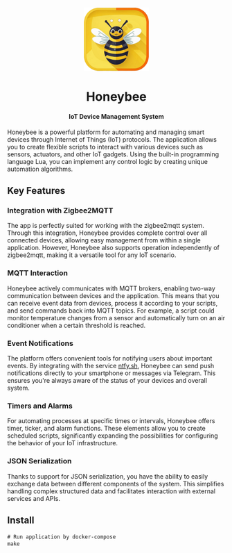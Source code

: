 <p align="center">
<img src="assets/honeybee.png" style="width:150px" width="150" alt="Honeybee - IoT Device Management System" />
<h1 align="center">Honeybee</h1>
<h4 align="center">IoT Device Management System</h4>
</p>

Honeybee is a powerful platform for automating and managing smart devices through Internet of Things (IoT) protocols. 
The application allows you to create flexible scripts to interact with various devices such as sensors, actuators, 
and other IoT gadgets. Using the built-in programming language Lua, you can implement any control logic by creating 
unique automation algorithms.

## Key Features

### Integration with Zigbee2MQTT

The app is perfectly suited for working with the zigbee2mqtt system. Through this integration, Honeybee provides complete 
control over all connected devices, allowing easy management from within a single application. However, Honeybee also 
supports operation independently of zigbee2mqtt, making it a versatile tool for any IoT scenario.

### MQTT Interaction

Honeybee actively communicates with MQTT brokers, enabling two-way communication between devices and the application. 
This means that you can receive event data from devices, process it according to your scripts, and send commands back into 
MQTT topics. For example, a script could monitor temperature changes from a sensor and automatically turn on an air 
conditioner when a certain threshold is reached.

### Event Notifications

The platform offers convenient tools for notifying users about important events. By integrating with the service [ntfy.sh](https://ntfy.sh), 
Honeybee can send push notifications directly to your smartphone or messages via Telegram. This ensures you're always 
aware of the status of your devices and overall system.

### Timers and Alarms

For automating processes at specific times or intervals, Honeybee offers timer, ticker, and alarm functions. 
These elements allow you to create scheduled scripts, significantly expanding the possibilities for configuring the 
behavior of your IoT infrastructure.

### JSON Serialization

Thanks to support for JSON serialization, you have the ability to easily exchange data between different components 
of the system. This simplifies handling complex structured data and facilitates interaction with external services and APIs.

## Install

```
# Run application by docker-compose
make
```